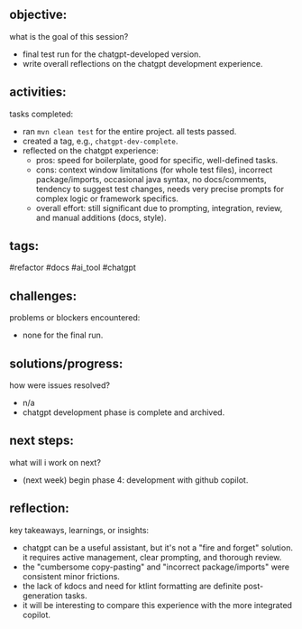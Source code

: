 ## objective:
what is the goal of this session?
- final test run for the chatgpt-developed version.
- write overall reflections on the chatgpt development experience.

## activities:
tasks completed:
- ran `mvn clean test` for the entire project. all tests passed.
- created a tag, e.g., `chatgpt-dev-complete`.
- reflected on the chatgpt experience:
    - pros: speed for boilerplate, good for specific, well-defined tasks.
    - cons: context window limitations (for whole test files), incorrect package/imports, occasional java syntax, no docs/comments, tendency to suggest test changes, needs very precise prompts for complex logic or framework specifics.
    - overall effort: still significant due to prompting, integration, review, and manual additions (docs, style).

## tags:
 #refactor #docs #ai_tool #chatgpt

## challenges:
problems or blockers encountered: 
- none for the final run.

## solutions/progress:
how were issues resolved?
- n/a
- chatgpt development phase is complete and archived.

## next steps:
what will i work on next?
- (next week) begin phase 4: development with github copilot.

## reflection:
key takeaways, learnings, or insights:
- chatgpt can be a useful assistant, but it's not a "fire and forget" solution. it requires active management, clear prompting, and thorough review.
- the "cumbersome copy-pasting" and "incorrect package/imports" were consistent minor frictions.
- the lack of kdocs and need for ktlint formatting are definite post-generation tasks.
- it will be interesting to compare this experience with the more integrated copilot.

